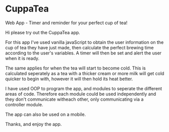 # CuppaTea
Web App - Timer and reminder for your perfect cup of tea!

Hi please try out the CuppaTea app.

For this app I've used vanilla javaScript to obtain the user information on the cup of tea they have just made, then calculate the perfect
brewing time according to the user's variables. A timer will then be set and alert the user when it is ready.

The same applies for when the tea will start to become cold. This is calculated seperately as a tea with a thicker cream or more milk will
get cold quicker to begin with, however it will then hold its heat better.

I have used OOP to program the app, and modules to seperate the different areas of code. Therefore each module could be used independently
and they don't communicate witheach other, only communicating via a controller module.

The app can also be used on a mobile.

Thanks, and enjoy the app.
